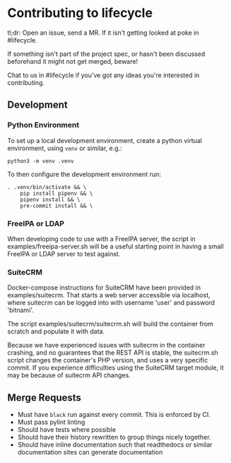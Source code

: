 # Contributing to lifecycle

tl;dr: Open an issue, send a MR.  If it isn't getting looked at poke in #lifecycle.

If something isn't part of the project spec, or hasn't been discussed beforehand
it might not get merged, beware!

Chat to us in #lifecycle if you've got any ideas you're interested in contributing.

## Development

### Python Environment

To set up a local development environment, create a python virtual environment,
using `venv` or similar, e.g.:

    python3 -m venv .venv

To then configure the development environment run:

    . .venv/bin/activate && \
        pip install pipenv && \
        pipenv install && \
        pre-commit install && \

### FreeIPA or LDAP

When developing code to use with a FreeIPA server, the script in
examples/freeipa-server.sh will be a useful starting point in having
a small FreeIPA or LDAP server to test against.

### SuiteCRM

Docker-compose instructions for SuiteCRM have been provided in examples/suitecrm.
That starts a web server accessible via localhost, where suitecrm can
be logged into with username 'user' and password 'bitnami'.

The script examples/suitecrm/suitecrm.sh will build the container from scratch
and populate it with data.

Because we have experienced issues with suitecrm in the container crashing, and
no guarantees that the REST API is stable, the suitecrm.sh script changes the
container's PHP version, and uses a very specific commit.
If you experience difficulties using the SuiteCRM target module, it may be
because of suitecrm API changes.

## Merge Requests

* Must have `black` run against every commit.  This is enforced by CI.
* Must pass pylint linting
* Should have tests where possible
* Should have their history rewritten to group things nicely together.
* Should have inline documentation such that readthedocs or similar documentation
  sites can generate documentation
